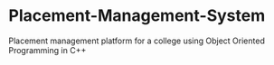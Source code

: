# Placement-Management-System
Placement management platform for a college using Object Oriented Programming in C++
